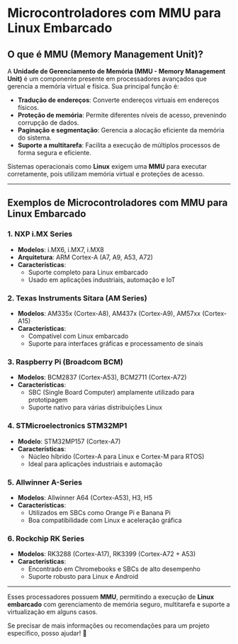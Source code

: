 # Microcontroladores com MMU para Linux Embarcado

## O que é MMU (Memory Management Unit)?
A **Unidade de Gerenciamento de Memória (MMU - Memory Management Unit)** é um componente presente em processadores avançados que gerencia a memória virtual e física. Sua principal função é:
- **Tradução de endereços**: Converte endereços virtuais em endereços físicos.
- **Proteção de memória**: Permite diferentes níveis de acesso, prevenindo corrupção de dados.
- **Paginação e segmentação**: Gerencia a alocação eficiente da memória do sistema.
- **Suporte a multitarefa**: Facilita a execução de múltiplos processos de forma segura e eficiente.

Sistemas operacionais como **Linux** exigem uma **MMU** para executar corretamente, pois utilizam memória virtual e proteções de acesso.

---

## Exemplos de Microcontroladores com MMU para Linux Embarcado

### 1. **NXP i.MX Series**
   - **Modelos**: i.MX6, i.MX7, i.MX8
   - **Arquitetura**: ARM Cortex-A (A7, A9, A53, A72)
   - **Características**:
     - Suporte completo para Linux embarcado
     - Usado em aplicações industriais, automação e IoT

### 2. **Texas Instruments Sitara (AM Series)**
   - **Modelos**: AM335x (Cortex-A8), AM437x (Cortex-A9), AM57xx (Cortex-A15)
   - **Características**:
     - Compatível com Linux embarcado
     - Suporte para interfaces gráficas e processamento de sinais

### 3. **Raspberry Pi (Broadcom BCM)**
   - **Modelos**: BCM2837 (Cortex-A53), BCM2711 (Cortex-A72)
   - **Características**:
     - SBC (Single Board Computer) amplamente utilizado para prototipagem
     - Suporte nativo para várias distribuições Linux

### 4. **STMicroelectronics STM32MP1**
   - **Modelo**: STM32MP157 (Cortex-A7)
   - **Características**:
     - Núcleo híbrido (Cortex-A para Linux e Cortex-M para RTOS)
     - Ideal para aplicações industriais e automação

### 5. **Allwinner A-Series**
   - **Modelos**: Allwinner A64 (Cortex-A53), H3, H5
   - **Características**:
     - Utilizados em SBCs como Orange Pi e Banana Pi
     - Boa compatibilidade com Linux e aceleração gráfica

### 6. **Rockchip RK Series**
   - **Modelos**: RK3288 (Cortex-A17), RK3399 (Cortex-A72 + A53)
   - **Características**:
     - Encontrado em Chromebooks e SBCs de alto desempenho
     - Suporte robusto para Linux e Android

---

Esses processadores possuem **MMU**, permitindo a execução de **Linux embarcado** com gerenciamento de memória seguro, multitarefa e suporte a virtualização em alguns casos.

Se precisar de mais informações ou recomendações para um projeto específico, posso ajudar! 🚀
